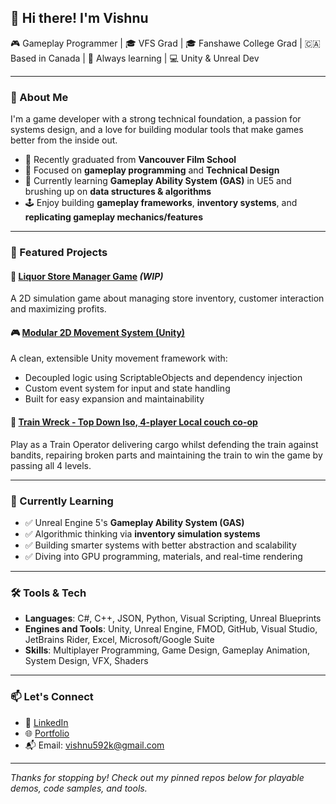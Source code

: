 ## 👋 Hi there! I'm Vishnu

🎮 Gameplay Programmer | 🎓 VFS Grad  | 🎓 Fanshawe College Grad | 🇨🇦 Based in Canada | 🧠 Always learning | 💻 Unity & Unreal Dev

---

### 🚀 About Me

I'm a game developer with a strong technical foundation, a passion for systems design, and a love for building modular tools that make games better from the inside out.

- 🏫 Recently graduated from **Vancouver Film School** 
- 💼 Focused on **gameplay programming** and **Technical Design**  
- 🌱 Currently learning **Gameplay Ability System (GAS)** in UE5 and brushing up on **data structures & algorithms**  
- 🕹️ Enjoy building **gameplay frameworks**, **inventory systems**, and **replicating gameplay mechanics/features**

---

### 🧩 Featured Projects

#### 🏪 [Liquor Store Manager Game](https://github.com/VishnuGameDesign/LiquorStoreManager) *(WIP)*
A 2D simulation game about managing store inventory, customer interaction and maximizing profits.
  
#### 🎮 [Modular 2D Movement System (Unity)](https://github.com/VishnuGameDesign/CharacterMovement2D)
A clean, extensible Unity movement framework with:
- Decoupled logic using ScriptableObjects and dependency injection
- Custom event system for input and state handling
- Built for easy expansion and maintainability

#### 🚂 [Train Wreck - Top Down Iso, 4-player Local couch co-op](https://github.com/vfs-sct/GD75FP-TrainWreck)
Play as a Train Operator delivering cargo whilst defending the train against bandits, repairing broken parts and maintaining the train to win the game by passing all 4 levels.

---

### 🧠 Currently Learning
- ✅ Unreal Engine 5's **Gameplay Ability System (GAS)**
- ✅ Algorithmic thinking via **inventory simulation systems**
- ✅ Building smarter systems with better abstraction and scalability
- ✅ Diving into GPU programming, materials, and real-time rendering

---

### 🛠️ Tools & Tech
- **Languages**: C#, C++,  JSON, Python, Visual Scripting, Unreal Blueprints
- **Engines and Tools**: Unity, Unreal Engine, FMOD, GitHub, Visual Studio, JetBrains Rider, Excel, Microsoft/Google Suite
- **Skills**: Multiplayer Programming, Game Design, Gameplay Animation, System Design, VFX, Shaders

---

### 📫 Let's Connect
- 💼 [LinkedIn](https://www.linkedin.com/in/vishnu-suresh-5ab471267/)
- 🌐 [Portfolio](https://vishnugamedesign.github.io/portfolio/)
- 📬 Email: vishnu592k@gmail.com

---

*Thanks for stopping by! Check out my pinned repos below for playable demos, code samples, and tools.*

